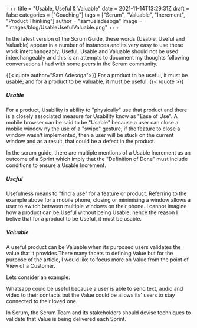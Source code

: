 +++
title = "Usable, Useful & Valuable"
date =  2021-11-14T13:29:31Z
draft = false
categories = ["Coaching"]
tags = ["Scrum", "Valuable", "Increment", "Product Thinking"]
author = "samueladesoga"
image = "images/blog/UsableUsefulValuable.png"
+++

In the latest version of the Scrum Guide, these words (Usable, Useful and Valuable) appear in a number of instances and its very easy to use these work interchangeably.
Useful, Usable and Valuable should not be used interchangeably and  this is an attempts to document my thoughts following conversations I had with some peers in the Scrum community.

{{< quote author="Sam Adesoga">}}
For a product to be useful, it must be usable; and for a product to be valuable, it must be useful.
{{< /quote >}}


##### Usable

For a product, Usability is ability to "physically" use that product and there is a closely associated measure for Usability know as "Ease of Use".
A mobile browser can be said to be "Usable" because a user can close a mobile window ny the use of a "swipe" gesture; if the feature to close a window wasn't implemented,
then a user will be stuck on the current window and as a result, that could be a defect in the product.

In the scrum guide, there are multiple mentions of a Usable Increment as an outcome of a Sprint which imply that the "Definition of Done" must include conditions to ensure 
a Usable Increment.

##### Useful

Usefulness means to "find a use" for a feature or product. Referring to the example above for a mobile phone, closing or minimising a window allows a user to switch between multiple 
windows on their phone. I cannot imagine how a product can be Useful without being Usable, hence the reason I belive that for a product to be Useful, it must be usable.

##### Valuable

A useful product can be Valuable when its purposed users validates the value that it provides.There many facets to defining Value but for the purpose of the article, I would like to focus 
more on Value from the point of View of a Customer. 

Lets consider an example:

Whatsapp could be useful because a user is able to send text, audio and video to their contacts but the Value could be allows its' users to stay connected to their loved one.

In Scrum, the Scrum Team and its stakeholders should devise techniques to validate that Value is being delivered each Sprint.
